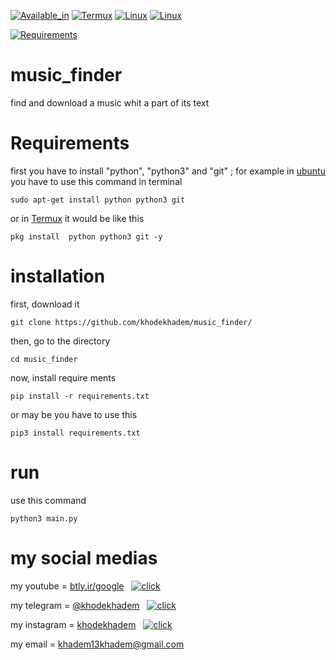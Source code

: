 
[![Available_in](https://img.shields.io/badge/-Available%20in-555)]()
[![Termux](https://img.shields.io/badge/-TERMUX-blue)](https://play.google.com/store/apps/details?id=com.termux&hl=en_US&gl=US)
[![Linux](https://img.shields.io/badge/-LINUX-blue)](https://ubuntu.com/)
[![Linux](https://img.shields.io/badge/-WINDOWS-blue)](https://www.microsoft.com/en-us/windows)



[![Requirements](https://img.shields.io/badge/Requirements-python3%20%2F%20git-blue)]()






# music_finder
find and download a music whit a part of its text

# Requirements

first you have to install "python", "python3" and "git" ; for example in [ubuntu](ubuntu.com) you have to use this command in terminal

    sudo apt-get install python python3 git
or in [Termux](https://play.google.com/store/apps/details?id=com.termux&hl=en_US&gl=US) it would be like this
    
    pkg install  python python3 git -y


# installation
first, download it

```git clone https://github.com/khodekhadem/music_finder/```

then, go to the directory

```cd music_finder```

now, install require ments

```pip install -r requirements.txt```

or may be you have to use this

```pip3 install requirements.txt```

# run

use this command

```python3 main.py```


# my social medias


my youtube = [btly.ir/google](b2n.ir/khodekhadem)  &nbsp;  [![click](b2n.ir/khodekhadem)](b2n.ir/khodekhadem)

my telegram = [@khodekhadem](https://t.me/khodekhadem)  &nbsp;  [![click](https://t.me/khodekhadem)](https://t.me/khodekhadem)

my instagram = [khodekhadem](www.instagram.com/khodekhadem)  &nbsp;  [![click](www.instagram.com/khodekhadem)](www.instagram.com/khodekhadem)

my email = khadem13khadem@gmail.com

